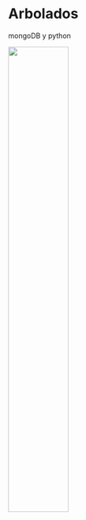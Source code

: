# Arbolados
mongoDB y python

<div style="width: 100%">
 <img width="49.15%" src="https://github.com/Stephaaniie/Arbolados/blob/master/src/resources/Ejercicio%20de%20prueba%20-%20Omb%C3%BAes%20(1).pdf"/>
</div>